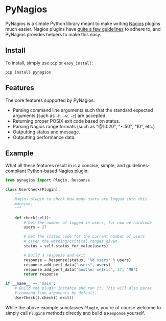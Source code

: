 # PyNagios

PyNagios is a simple Python library meant to make writing
[Nagios](http://www.nagios.org/) plugins much easier. Nagios
plugins have [quite a few guidelines](http://nagiosplug.sourceforge.net/developer-guidelines.html)
to adhere to, and PyNagios provides helpers to make this
easy.

## Install

To install, simply use `pip` or `easy_install`:

    pip install pynagios

## Features

The core features supported by PyNagios:

  * Parsing command line arguments such that the standard expected
    arguments (such as `-H`, `-w`, `-c`) are accepted.
  * Returning proper POSIX exit code based on status.
  * Parsing Nagios range formats (such as "@10:20", "~:50", "10", etc.)
  * Outputting status and message.
  * Outputting performance data.

## Example

What all these features result in is a concise, simple, and
guidelines-compliant Python-based Nagios plugin:

```python
from pynagios import Plugin, Response

class UserCheck(Plugin):
    """
    Nagios plugin to check how many users are logged into this
    machine.
    """

    def check(self):
        # Get the number of logged in users, for now we hardcode
        users = 27

        # Get the status code for the current number of users
        # given the warning/critical ranges given.
        status = self.status_for_value(users)

        # Build a response and exit
        response = Response(status, "%d users" % users)
        response.add_perf_data("users", users)
        response.add_perf_data("another metric", 27, "MB")
        return response

if __name__ == 'main':
    # Build the plugin instance and run it. This will also parse
    # command line arguments by default.
    UserCheck().check().exit()
```

While the above example subclasses `Plugin`, you're of course welcome
to simply call `Plugin`s methods directly and build a `Response`
yourself.
